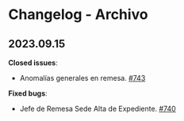 # Changelog - Archivo

## 2023.09.15

**Closed issues**:
  - Anomalías generales en remesa. [\#743](https://github.com/PJECZ/pjecz-plataforma-web/issues/743)

**Fixed bugs**:
  - Jefe de Remesa Sede Alta de Expediente. [\#740](https://github.com/PJECZ/pjecz-plataforma-web/issues/740)